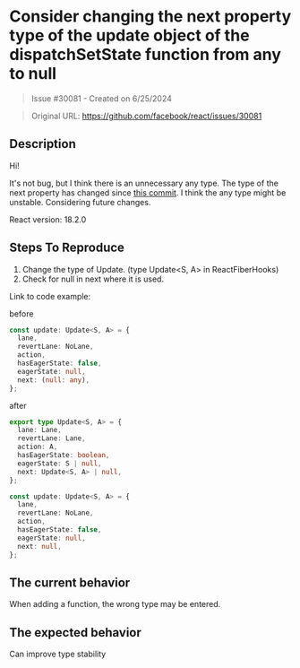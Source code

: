 # Consider changing the next property type of the update object of the dispatchSetState function from any to null

> Issue #30081 - Created on 6/25/2024

> Original URL: https://github.com/facebook/react/issues/30081

## Description

Hi! 

It's not bug, but I think there is an unnecessary any type.
The type of the next property has changed since [this commit](https://github.com/facebook/react/commit/b617db3d966f678eb0b4aac6d96f7967b37a9e91).
I think the any type might be unstable. Considering future changes.

React version: 18.2.0

## Steps To Reproduce

1. Change the type of Update. (type  Update<S, A> in ReactFiberHooks)
2. Check for null in next where it is used.

Link to code example:

before
```ts
const update: Update<S, A> = {
  lane,
  revertLane: NoLane,
  action,
  hasEagerState: false,
  eagerState: null,
  next: (null: any),
};
```

after
```ts
export type Update<S, A> = {
  lane: Lane,
  revertLane: Lane,
  action: A,
  hasEagerState: boolean,
  eagerState: S | null,
  next: Update<S, A> | null,
};

const update: Update<S, A> = {
  lane,
  revertLane: NoLane,
  action,
  hasEagerState: false,
  eagerState: null,
  next: null,
};
```

## The current behavior
When adding a function, the wrong type may be entered.

## The expected behavior
Can improve type stability
